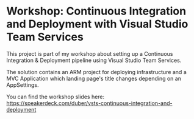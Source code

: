 # Workshop: Continuous Integration and Deployment with Visual Studio Team Services

This project is part of my workshop about setting up a Continuous Integration & Deployment pipeline using Visual Studio Team Services.

The solution contains an ARM project for deploying infrastructure and a MVC Application which landing page's title changes depending on an AppSettings.

You can find the workshop slides here: https://speakerdeck.com/duber/vsts-continuous-integration-and-deployment
